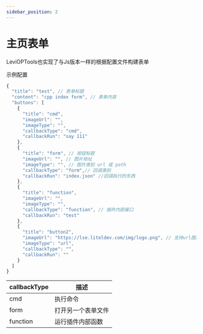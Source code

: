 ```yaml
---
sidebar_position: 2
---
```


# 主页表单

LeviOPTools也实现了与Js版本一样的根据配置文件构建表单

示例配置

```js title="plugins/LeviOPTools/form/index.json"
{
  "title": "test", // 表单标题
  "content": "cpp index form", // 表单内容
  "buttons": [
    {
      "title": "cmd",
      "imageUrl": "",
      "imageType": "",
      "callbackType": "cmd",
      "callbackRun": "say 111"
    },
    {
      "title": "form", // 按钮标题
      "imageUrl": "", // 图片地址
      "imageType": "", // 图片类别 url 或 path
      "callbackType": "form",// 回调类别
      "callbackRun": "index.json" //回调执行的东西
    },
    {
      "title": "function",
      "imageUrl": "",
      "imageType": "",
      "callbackType": "function", // 插件内部接口
      "callbackRun": "test"
    },
    {
      "title": "button2",
      "imageUrl": "https://lse.liteldev.com/img/logo.png", // 支持url图片（不要在意这从LL扣的图片url）
      "imageType": "url",
      "callbackType": "",
      "callbackRun": ""
    }
  ]
}

```

| callbackType | 描述              |
| ------------ | ----------------  |
| cmd          | 执行命令          |
| form         | 打开另一个表单文件 |
| function     | 运行插件内部函数   |
